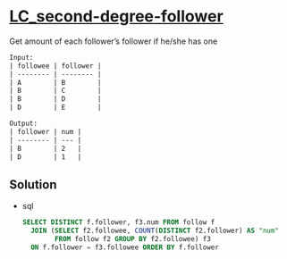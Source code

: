 # [LC_second-degree-follower](https://leetcode.com/problems/second-degree-follower)

Get amount of each follower’s follower if he/she has one

```txt
Input:
| followee | follower |
| -------- | -------- |
| A        | B        |
| B        | C        |
| B        | D        |
| D        | E        |

Output:
| follower | num |
| -------- | --- |
| B        | 2   |
| D        | 1   |
```

## Solution

* sql

  ```sql
  SELECT DISTINCT f.follower, f3.num FROM follow f
    JOIN (SELECT f2.followee, COUNT(DISTINCT f2.follower) AS "num"
          FROM follow f2 GROUP BY f2.followee) f3
    ON f.follower = f3.followee ORDER BY f.follower
  ```
